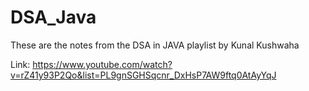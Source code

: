 # DSA_Java

These are the notes from the DSA in JAVA playlist by Kunal Kushwaha

Link:
https://www.youtube.com/watch?v=rZ41y93P2Qo&list=PL9gnSGHSqcnr_DxHsP7AW9ftq0AtAyYqJ
